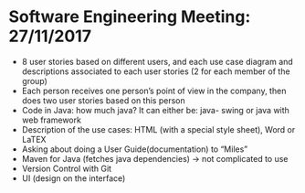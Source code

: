 # Software Engineering Meeting: 27/11/2017

- 8 user stories based on different users, and each use case diagram and descriptions associated to each user stories (2 for each member of the group)
- Each person receives one person’s point of view in the company, then does two user stories based on this person
- Code in Java: how much java? It can either be:   java- swing or java with web framework 
- Description of the use cases: HTML (with a special style sheet), Word or LaTEX 
- Asking about doing a User Guide(documentation) to “Miles”
- Maven for Java (fetches java dependencies) -> not complicated to use
- Version Control with Git 
- UI (design on the interface)
